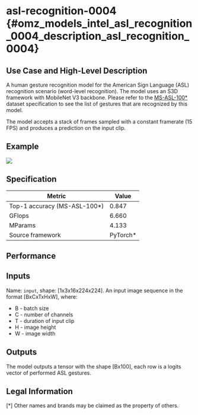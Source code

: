 # asl-recognition-0004 {#omz_models_intel_asl_recognition_0004_description_asl_recognition_0004}

## Use Case and High-Level Description

A human gesture recognition model for the American Sign Language (ASL) recognition scenario 
(word-level recognition). The model uses an S3D framework with MobileNet V3 backbone. Please refer 
to the [MS-ASL-100\*](https://www.microsoft.com/en-us/research/project/ms-asl/) dataset specification 
to see the list of gestures that are recognized by this model.

The model accepts a stack of frames sampled with a constant framerate (15 FPS) and produces a prediction
on the input clip.

## Example

![](./asl-recognition-0004.jpg)

## Specification

| Metric                          | Value                                     |
|---------------------------------|-------------------------------------------|
| Top-1 accuracy (MS-ASL-100\*)   | 0.847                                     |
| GFlops                          | 6.660                                     |
| MParams                         | 4.133                                     |
| Source framework                | PyTorch\*                                 |

## Performance

## Inputs

Name: `input`, shape: [1x3x16x224x224]. An input image sequence in the format [BxCxTxHxW], where:
 - B - batch size
 - C - number of channels
 - T - duration of input clip
 - H - image height
 - W - image width

## Outputs

The model outputs a tensor with the shape [Bx100], each row is a logits vector of performed ASL gestures.

## Legal Information
[\*] Other names and brands may be claimed as the property of others.

